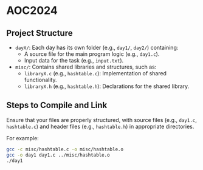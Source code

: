 # AOC2024

## Project Structure

- `dayX/`: Each day has its own folder (e.g., `day1/`, `day2/`) containing:
  - A source file for the main program logic (e.g., `day1.c`).
  - Input data for the task (e.g., `input.txt`).
- `misc/`: Contains shared libraries and structures, such as:
  - `libraryX.c` (e.g., `hashtable.c`): Implementation of shared functionality.
  - `libraryX.h` (e.g., `hashtable.h`): Declarations for the shared library.

## Steps to Compile and Link

Ensure that your files are properly structured, with source files (e.g., `day1.c`, `hashtable.c`) and header files (e.g., `hashtable.h`) in appropriate directories.

For example:

```bash
gcc -c misc/hashtable.c -o misc/hashtable.o
gcc -o day1 day1.c ../misc/hashtable.o
./day1
```

